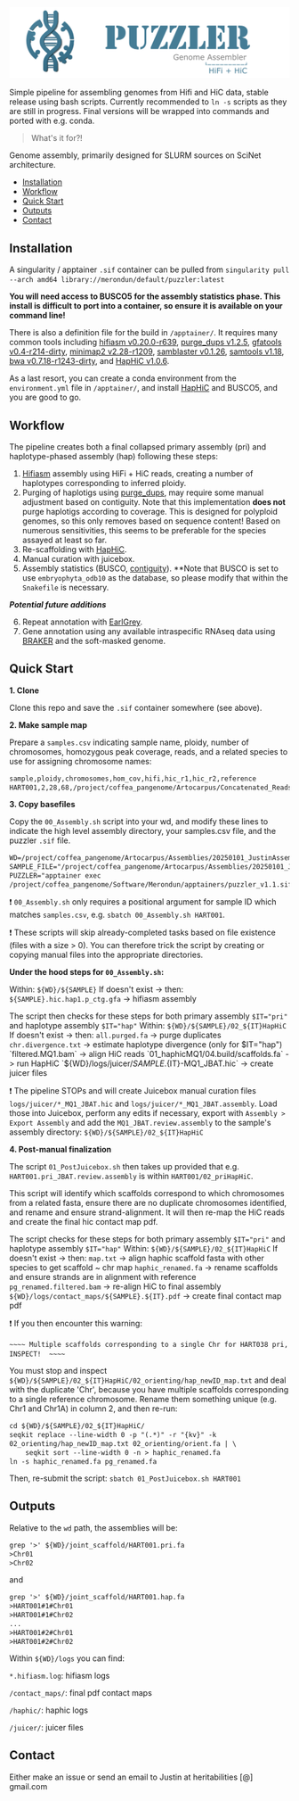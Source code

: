 ![Puzzler](/examples/figs/logo.png)

Simple pipeline for assembling genomes from Hifi and HiC data, stable release using bash scripts. Currently recommended to `ln -s` scripts as they are still in progress. Final versions will be wrapped into commands and ported with e.g. conda. 

> What's it for?!

Genome assembly, primarily designed for SLURM sources on SciNet architecture. 

<!-- TOC start (generated with https://github.com/derlin/bitdowntoc) -->

- [Installation](#installation)
- [Workflow](#workflow)
- [Quick Start](#quick-start)
- [Outputs ](#outputs)
- [Contact](#contact)

<!-- TOC end --> 

<!-- TOC --><a name="installation"></a>
## Installation

A singularity / apptainer `.sif` container can be pulled from `singularity pull --arch amd64 library://merondun/default/puzzler:latest` 

**You will need access to BUSCO5 for the assembly statistics phase. This install is difficult to port into a container, so ensure it is available on your command line!** 

There is also a definition file for the build in `/apptainer/`. It requires many common tools including [hifiasm v0.20.0-r639](https://github.com/chhylp123/hifiasm), [purge_dups v1.2.5](https://github.com/dfguan/purge_dups), [gfatools v0.4-r214-dirty](https://github.com/lh3/gfatools), [minimap2 v2.28-r1209](https://github.com/lh3/minimap2), [samblaster v0.1.26](https://github.com/GregoryFaust/samblaster), [samtools v1.18](https://github.com/samtools/samtools), [bwa v0.7.18-r1243-dirty](https://bio-bwa.sourceforge.net/), and [HapHiC v1.0.6](https://github.com/zengxiaofei/HapHiC).

As a last resort, you can create a conda environment from the `environment.yml` file in `/apptainer/`, and install [HapHiC](https://github.com/zengxiaofei/HapHiC) and BUSCO5, and you are good to go. 

<!-- TOC --><a name="workflow"></a>
## Workflow

The pipeline creates both a final collapsed primary assembly (pri) and haplotype-phased assembly (hap) following these steps:

1) [Hifiasm](https://github.com/chhylp123/hifiasm) assembly using HiFi + HiC reads, creating a number of haplotypes corresponding to inferred ploidy.
2) Purging of haplotigs using [purge_dups](https://github.com/dfguan/purge_dups), may require some manual adjustment based on contiguity. Note that this implementation **does not** purge haplotigs according to coverage. This is designed for polyploid genomes, so this only removes based on sequence content! Based on numerous sensitivities, this seems to be preferable for the species assayed at least so far. 
3) Re-scaffolding with [HapHiC](https://github.com/zengxiaofei/HapHiC). 
4) Manual curation with juicebox. 
5) Assembly statistics (BUSCO, [contiguity](https://github.com/MikeTrizna/assembly_stats)). **Note that BUSCO is set to use `embryophyta_odb10` as the database, so please modify that within the `Snakefile` is necessary. 

***Potential future additions***

6) Repeat annotation with [EarlGrey](https://github.com/TobyBaril/EarlGrey).
7) Gene annotation using any available intraspecific RNAseq data using [BRAKER](https://github.com/Gaius-Augustus/BRAKER) and the soft-masked genome.

<!-- TOC --><a name="quick-start"></a>
## Quick Start

**1. Clone** 

Clone this repo and save the `.sif` container somewhere (see above). 

**2. Make sample map** 

Prepare a `samples.csv` indicating sample name, ploidy, number of chromosomes, homozygous peak coverage, reads, and a related species to use for assigning chromosome names:

```
sample,ploidy,chromosomes,hom_cov,hifi,hic_r1,hic_r2,reference
HART001,2,28,68,/project/coffea_pangenome/Artocarpus/Concatenated_Reads/HART001.HiFi.fastq.gz,/project/coffea_pangenome/Artocarpus/Concatenated_Reads/HART001.HiC.R1.fastq.gz,/project/coffea_pangenome/Artocarpus/Concatenated_Reads/HART001.HiC.R2.fastq.gz,/project/coffea_pangenome/Artocarpus/Concatenated_Reads/ASM2540343.fa
```

**3. Copy basefiles** 

Copy the `00_Assembly.sh` script into your wd, and modify these lines to indicate the high level assembly directory, your samples.csv file, and the puzzler `.sif` file. 

```
WD=/project/coffea_pangenome/Artocarpus/Assemblies/20250101_JustinAssemblies
SAMPLE_FILE="/project/coffea_pangenome/Artocarpus/Assemblies/20250101_JustinAssemblies/samples.csv"
PUZZLER="apptainer exec /project/coffea_pangenome/Software/Merondun/apptainers/puzzler_v1.1.sif"
```

:exclamation: `00_Assembly.sh` only requires a positional argument for sample ID which matches `samples.csv`, e.g. `sbatch 00_Assembly.sh HART001`. 

:exclamation: These scripts will skip already-completed tasks based on file existence (files with a size > 0). You can therefore trick the script by creating or copying manual files into the appropriate directories. 


**Under the hood steps for `00_Assembly.sh`:**

Within: `${WD}/${SAMPLE}`
If doesn't exist -> then:
`${SAMPLE}.hic.hap1.p_ctg.gfa` -> hifiasm assembly

The script then checks for these steps for both primary assembly `$IT="pri"` and haplotype assembly `$IT="hap"`
Within: `${WD}/${SAMPLE}/02_${IT}HapHiC`
If doesn't exist -> then:
`all.purged.fa` -> purge duplicates 
`chr.divergence.txt` -> estimate haplotype divergence (only for $IT="hap")
`filtered.MQ1.bam` -> align HiC reads 
`01_haphicMQ1/04.build/scaffolds.fa` -> run HapHiC
`${WD}/logs/juicer/${SAMPLE}.${IT}-MQ1_JBAT.hic` -> create juicer files 

:exclamation: The pipeline STOPs and will create Juicebox manual curation files `logs/juicer/*_MQ1_JBAT.hic` and `logs/juicer/*_MQ1_JBAT.assembly`. Load those into Juicebox, perform any edits if necessary, export with `Assembly > Export Assembly` and add the `MQ1_JBAT.review.assembly` to the sample's assembly directory: `${WD}/${SAMPLE}/02_${IT}HapHiC`


**4. Post-manual finalization**

The script `01_PostJuicebox.sh` then takes up provided that e.g. `HART001.pri_JBAT.review.assembly` is within `HART001/02_priHapHiC`.

This script will identify which scaffolds correspond to which chromosomes from a related fasta, ensure there are no duplicate chromosomes identified, and rename and ensure strand-alignment. It will then re-map the HiC reads and create the final hic contact map pdf. 

The script checks for these steps for both primary assembly `$IT="pri"` and haplotype assembly `$IT="hap"`
Within: `${WD}/${SAMPLE}/02_${IT}HapHiC`
If doesn't exist -> then:
`map.txt` -> align haphic scaffold fasta with other species to get scaffold ~ chr map
`haphic_renamed.fa` -> rename scaffolds and ensure strands are in alignment with reference
`pg_renamed.filtered.bam` -> re-align HiC to final assembly
`${WD}/logs/contact_maps/${SAMPLE}.${IT}.pdf` -> create final contact map pdf 


:exclamation: If you then encounter this warning: 

`~~~~ Multiple scaffolds corresponding to a single Chr for HART038 pri, INSPECT!  ~~~~` 

You must stop and inspect `${WD}/${SAMPLE}/02_${IT}HapHiC/02_orienting/hap_newID_map.txt` and deal with the duplicate 'Chr', because you have multiple scaffolds corresponding to a single reference chromosome. Rename them something unique (e.g. Chr1 and Chr1A) in column 2, and then re-run:

```
cd ${WD}/${SAMPLE}/02_${IT}HapHiC/
seqkit replace --line-width 0 -p "(.*)" -r "{kv}" -k 02_orienting/hap_newID_map.txt 02_orienting/orient.fa | \
    seqkit sort --line-width 0 -n > haphic_renamed.fa
ln -s haphic_renamed.fa pg_renamed.fa
```

Then, re-submit the script: `sbatch 01_PostJuicebox.sh HART001` 

<!-- TOC --><a name="outputs"></a>
## Outputs 

Relative to the `wd` path, the assemblies will be:
```
grep '>' ${WD}/joint_scaffold/HART001.pri.fa
>Chr01
>Chr02
```

and

```
grep '>' ${WD}/joint_scaffold/HART001.hap.fa
>HART001#1#Chr01
>HART001#1#Chr02
...
>HART001#2#Chr01
>HART001#2#Chr02
```

Within `${WD}/logs` you can find:

`*.hifiasm.log`: hifiasm logs 

`/contact_maps/`: final pdf contact maps

`/haphic/`: haphic logs 

`/juicer/`: juicer files


<!-- TOC --><a name="contact"></a>
## Contact

Either make an issue or send an email to Justin at heritabilities [@] gmail.com 